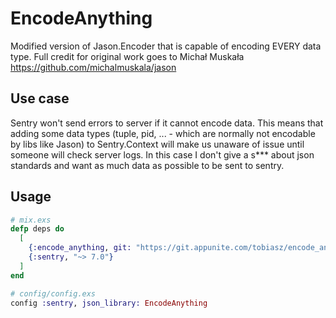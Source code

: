 # EncodeAnything

Modified version of Jason.Encoder that is capable of encoding EVERY data type.
Full credit for original work goes to Michał Muskała https://github.com/michalmuskala/jason

## Use case

Sentry won't send errors to server if it cannot encode data. This means that adding some data types
(tuple, pid, ... - which are normally not encodable by libs like Jason) to Sentry.Context will make
us unaware of issue until someone will check server logs.
In this case I don't give a s*** about json standards and want as much data as possible to be sent
to sentry.

## Usage

```elixir
# mix.exs
defp deps do
  [
    {:encode_anything, git: "https://git.appunite.com/tobiasz/encode_anything"},
    {:sentry, "~> 7.0"}
  ]
end

# config/config.exs
config :sentry, json_library: EncodeAnything
```
